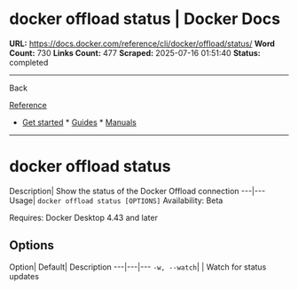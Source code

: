 # docker offload status | Docker Docs

**URL:** https://docs.docker.com/reference/cli/docker/offload/status/
**Word Count:** 730
**Links Count:** 477
**Scraped:** 2025-07-16 01:51:40
**Status:** completed

---

Back

[Reference](https://docs.docker.com/reference/)

  * [Get started](https://docs.docker.com/get-started/)   * [Guides](https://docs.docker.com/guides/)   * [Manuals](https://docs.docker.com/manuals/)

* * *

# docker offload status

Description| Show the status of the Docker Offload connection   ---|---   Usage| `docker offload status [OPTIONS]`      Availability: Beta 

Requires: Docker Desktop 4.43 and later

## Options

Option| Default| Description   ---|---|---   `-w, --watch`| | Watch for status updates